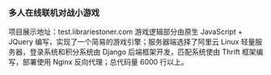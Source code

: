 ###  多人在线联机对战小游戏
项目展示地址：test.librariestoner.com
游戏逻辑部分由原生 JavaScript + JQuery 编写，实现了一个简易的游戏引擎；服务器端选择了阿里云 Linux 轻量服务器，登录系统和积分系统由 Django 后端框架开发，匹配系统使由 Thrift 框架编写，部署使用 Nginx 反向代理；总代码量 6000 行以上。
